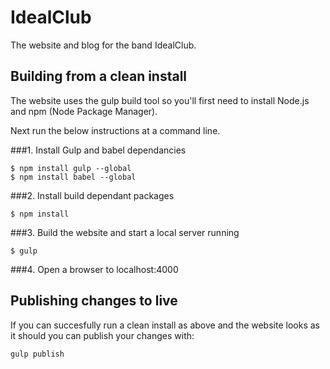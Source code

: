 # IdealClub
The website and blog for the band IdealClub.

## Building from a clean install
The website uses the gulp build tool so you'll first need to install Node.js and npm (Node Package Manager).

Next run the below instructions at a command line.

###1. Install Gulp and babel dependancies
```
$ npm install gulp --global
$ npm install babel --global
```

###2. Install build dependant packages
```
$ npm install
```

###3. Build the website and start a local server running
```
$ gulp
```

###4. Open a browser to localhost:4000

## Publishing changes to live
If you can succesfully run a clean install as above and the website looks as it should you can publish your changes with:

```
gulp publish
``` 